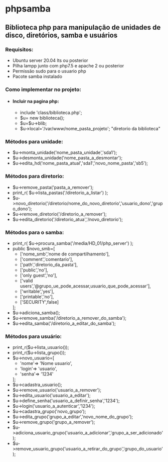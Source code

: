 <h1>phpsamba</h1>
<h2>Biblioteca php para manipulação de unidades de disco, diretórios, samba e usuários</h1>
<h3>Requisitos:</h3>
<ul>
  <li>Ubuntu server 20.04 lts ou posterior</li>
  <li>Pilha lampp junto com php7.5 e apache 2 ou posterior</li>
  <li>Permissão sudo para o usuario php</li>
  <li>Pacote samba instalado</li>
</ul>

<h3>Como implementar no projeto:</h3>
<ul>
  <li><h4>Incluir na pagina php:</h4>
    <ul>
      <li>include 'class/biblioteca.php';</li>
      <li>$u= new biblioteca(); </li>
      <li>$u=$u->blib;</li>
      <li>$u->local='/var/www/nome_pasta_projeto'; "diretorio da biblioteca"</li>
    </ul>
  </li>

</ul>

<h3>Métodos para unidade:</h3>
<ul>
  <li> $u->monta_unidade('nome_pasta_unidade','sda1'); </li>
  <li> $u->desmonta_unidade('nome_pasta_a_desmontar'); </li>
  <li> $u->edita_hd('nome_pasta_atual','sda1','novo_nome_pasta','sb5'); </li>
</ul>

<h3>Métodos para diretorio:</h3>
<ul>
  <li> $u->remove_pasta('pasta_a_remover'); </li>
  <li> print_r( $u->lista_pastas('/diretorio_a_listar') ); </li>
  <li> $u->novo_diretorio('/diretorio/nome_do_novo_diretorio','usuario_dono','grupo_dono'); </li>
  <li> $u->remove_diretorio('/diretorio_a_remover'); </li>
  <li> $u->edita_diretorio('/diretorio_atua','/novo_diretorio'); </li>
</ul>

<h3>Métodos para o samba:</h3>
<ul>
  <li> print_r( $u->procura_samba('/media/HD_01/php_server') ); </li>
  <li> public $novo_smb=[
    <ul>
      <li>['nome_smb','nome de compartilhamento'],</li>
      <li>['comment','comentario'],</li>
      <li>['path','diretorio_da_pasta'],</li>
      <li>['public','no'],</li>
      <li>['only guest','no'],</li>
      <li>['valid users','@grupo_ue_pode_acessar,usuario_que_pode_acessar'],</li>
      <li>['writable','yes'],</li>
      <li>['printable','no'],</li>
      <li>['SECURITY',false]</li>
    </ul>
  ];</li>
  <li> $u->adiciona_samba(); </li>

  <li> $u->remove_samba('/diretorio_a_remover_do_samba'); </li>
  <li> $u->edita_samba('/diretorio_a_editar_do_samba'); </li>

</ul>

<h3>Métodos para usuário:</h3>
<ul>
  <li> print_r($u->lista_usuario()); </li>
  <li> print_r($u->lista_grupo()); </li>

  <li> $u->novo_usuario=[
    <ul>
      <li>'nome'=>  'Nome usuario',</li>
      <li>'login'=> 'usuario',</li>
      <li>'senha'=> '1234'</li>
    </ul>
  ];
  </li>
  <li> $u->cadastra_usuario(); </li>

  <li> $u->remove_usuario('usuario_a_remover'); </li>
  <li> $u->edita_usuario('usuario_a_editar'); </li>
  <li> $u->define_senha('usuario_a_definir_senha','1234'); </li>
  <li> $u->login('usuario_a_autenticar','1234'); </li>


  <li> $u->cadastra_grupo('novo_grupo'); </li>
  <li> $u->edita_grupo('grupo_a_editar','novo_nome_do_grupo'); </li>
  <li> $u->remove_grupo('grupo_a_remover'); </li>
  <li> $u->adiciona_usuario_grupo('usuario_a_adicionar','grupo_a_ser_adicionado'); </li>
  <li> $u->remove_usuario_grupo('usuario_a_retirar_do_grupo','grupo_do_usuario'); </li>

</ul>
